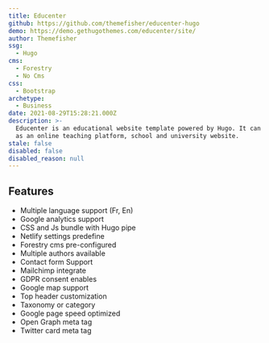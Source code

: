 ```yaml
---
title: Educenter
github: https://github.com/themefisher/educenter-hugo
demo: https://demo.gethugothemes.com/educenter/site/
author: Themefisher
ssg:
  - Hugo
cms:
  - Forestry
  - No Cms
css:
  - Bootstrap
archetype:
  - Business
date: 2021-08-29T15:28:21.000Z
description: >-
  Educenter is an educational website template powered by Hugo. It can be used
  as an online teaching platform, school and university website.
stale: false
disabled: false
disabled_reason: null
---
```


## Features
* Multiple language support (Fr, En)
* Google analytics support
* CSS and Js bundle with Hugo pipe
* Netlify settings predefine
* Forestry cms pre-configured
* Multiple authors available
* Contact form Support
* Mailchimp integrate
* GDPR consent enables
* Google map support
* Top header customization
* Taxonomy or category
* Google page speed optimized
* Open Graph meta tag
* Twitter card meta tag